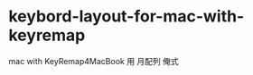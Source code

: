 keybord-layout-for-mac-with-keyremap
====================================

mac with KeyRemap4MacBook 用 月配列 俺式